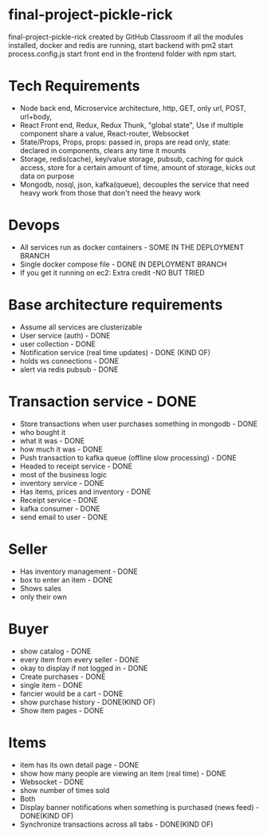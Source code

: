 # final-project-pickle-rick
final-project-pickle-rick created by GitHub Classroom
if all the modules installed, docker and redis are running, start backend with pm2 start process.config.js
start front end in the frontend folder with npm start.

# Tech Requirements
- Node back end, Microservice architecture, http, GET, only url, POST, url+body, 
- React Front end, Redux, Redux Thunk, "global state", Use if multiple component share a value, React-router, Websocket
- State/Props, Props, props: passed in, props are read only, state: declared in components, clears any time it mounts
- Storage, redis(cache), key/value storage, pubsub, caching for quick access, store for a certain amount of time, amount of storage, kicks out data on purpose
- Mongodb, nosql, json, kafka(queue), decouples the service that need heavy work from those that don't need the heavy work                                                       

# Devops
- All services run as docker containers                                                  - SOME IN THE DEPLOYMENT BRANCH
- Single docker compose file                                                             - DONE IN DEPLOYMENT BRANCH
- If you get it running on ec2: Extra credit                                                -NO BUT TRIED

# Base architecture requirements
- Assume all services are clusterizable
- User service (auth)                                                                        - DONE
- user collection                                                                            - DONE
- Notification service (real time updates)                                                  - DONE (KIND OF)
- holds ws connections                                                                      - DONE
- alert via redis pubsub                                                                    - DONE

# Transaction service                                                                          - DONE
- Store transactions when user purchases something in mongodb                               - DONE
- who bought it 
- what it was                                                                                - DONE
- how much it was                                                                          - DONE
- Push transaction to kafka queue (offline slow processing)                                  - DONE
- Headed to receipt service                                                                  - DONE
- most of the business logic  
- inventory service                                                                           - DONE
- Has items, prices and inventory                                                             - DONE
- Receipt service                                                                        - DONE
- kafka consumer                                                                           - DONE
- send email to user                                                                      - DONE

# Seller
- Has inventory management                                                                  - DONE
- box to enter an item                                                                      - DONE
- Shows sales
- only their own

# Buyer
- show catalog                                                                               - DONE
- every item from every seller                                                              - DONE
- okay to display if not logged in                                                          - DONE
- Create purchases                                                                          - DONE
- single item                                                                              - DONE
- fancier would be a cart                                                                - DONE
- show purchase history                                                                  - DONE(KIND OF)
- Show item pages                                                                          - DONE

# Items
- item has its own detail page                                                             - DONE
- show how many people are viewing an item (real time)                                     - DONE
- Websocket                                                                                - DONE
- show number of times sold 
- Both
- Display banner notifications when something is purchased (news feed)                    - DONE(KIND OF)
- Synchronize transactions across all tabs                                                - DONE(KIND OF)


